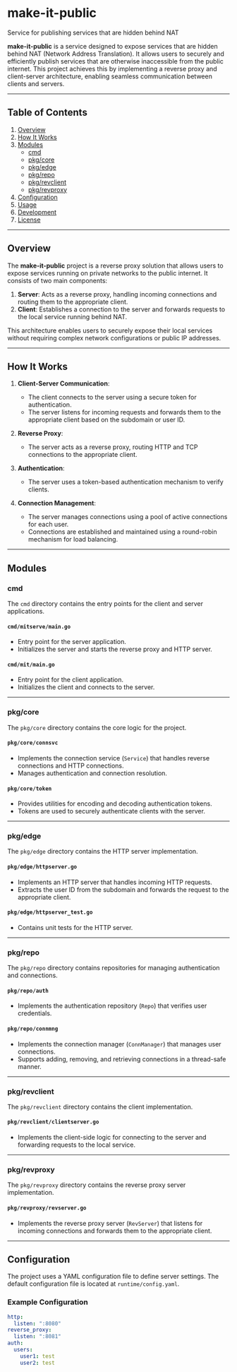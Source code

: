 # make-it-public
Service for publishing services that are hidden behind NAT

**make-it-public** is a service designed to expose services that are hidden behind NAT (Network Address Translation). It allows users to securely and efficiently publish services that are otherwise inaccessible from the public internet. This project achieves this by implementing a reverse proxy and client-server architecture, enabling seamless communication between clients and servers.

---

## Table of Contents

1. [Overview](#overview)
2. [How It Works](#how-it-works)
3. [Modules](#modules)
   - [cmd](#cmd)
   - [pkg/core](#pkgcore)
   - [pkg/edge](#pkgedge)
   - [pkg/repo](#pkgrepo)
   - [pkg/revclient](#pkgrevclient)
   - [pkg/revproxy](#pkgrevproxy)
4. [Configuration](#configuration)
5. [Usage](#usage)
6. [Development](#development)
7. [License](#license)

---

## Overview

The **make-it-public** project is a reverse proxy solution that allows users to expose services running on private networks to the public internet. It consists of two main components:

1. **Server**: Acts as a reverse proxy, handling incoming connections and routing them to the appropriate client.
2. **Client**: Establishes a connection to the server and forwards requests to the local service running behind NAT.

This architecture enables users to securely expose their local services without requiring complex network configurations or public IP addresses.

---

## How It Works

1. **Client-Server Communication**:
   - The client connects to the server using a secure token for authentication.
   - The server listens for incoming requests and forwards them to the appropriate client based on the subdomain or user ID.

2. **Reverse Proxy**:
   - The server acts as a reverse proxy, routing HTTP and TCP connections to the appropriate client.

3. **Authentication**:
   - The server uses a token-based authentication mechanism to verify clients.

4. **Connection Management**:
   - The server manages connections using a pool of active connections for each user.
   - Connections are established and maintained using a round-robin mechanism for load balancing.

---

## Modules

### cmd

The `cmd` directory contains the entry points for the client and server applications.

#### `cmd/mitserve/main.go`
- Entry point for the server application.
- Initializes the server and starts the reverse proxy and HTTP server.

#### `cmd/mit/main.go`
- Entry point for the client application.
- Initializes the client and connects to the server.

---

### pkg/core

The `pkg/core` directory contains the core logic for the project.

#### `pkg/core/connsvc`
- Implements the connection service (`Service`) that handles reverse connections and HTTP connections.
- Manages authentication and connection resolution.

#### `pkg/core/token`
- Provides utilities for encoding and decoding authentication tokens.
- Tokens are used to securely authenticate clients with the server.

---

### pkg/edge

The `pkg/edge` directory contains the HTTP server implementation.

#### `pkg/edge/httpserver.go`
- Implements an HTTP server that handles incoming HTTP requests.
- Extracts the user ID from the subdomain and forwards the request to the appropriate client.

#### `pkg/edge/httpserver_test.go`
- Contains unit tests for the HTTP server.

---

### pkg/repo

The `pkg/repo` directory contains repositories for managing authentication and connections.

#### `pkg/repo/auth`
- Implements the authentication repository (`Repo`) that verifies user credentials.

#### `pkg/repo/connmng`
- Implements the connection manager (`ConnManager`) that manages user connections.
- Supports adding, removing, and retrieving connections in a thread-safe manner.

---

### pkg/revclient

The `pkg/revclient` directory contains the client implementation.

#### `pkg/revclient/clientserver.go`
- Implements the client-side logic for connecting to the server and forwarding requests to the local service.

---

### pkg/revproxy

The `pkg/revproxy` directory contains the reverse proxy server implementation.

#### `pkg/revproxy/revserver.go`
- Implements the reverse proxy server (`RevServer`) that listens for incoming connections and forwards them to the appropriate client.

---

## Configuration

The project uses a YAML configuration file to define server settings. The default configuration file is located at `runtime/config.yaml`.

### Example Configuration

```yaml
http:
  listen: ":8080"
reverse_proxy:
  listen: ":8081"
auth:
  users:
    user1: test
    user2: test
```
